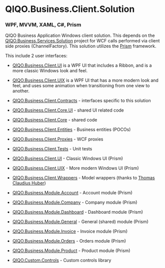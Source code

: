 # QIQO.Business.Client.Solution
### WPF, MVVM, XAML, C#, Prism

QIQO Business Application Windows client solution. This depends on the [QIQO.Business.Services.Solution][1] project for WCF calls performed via client side proxies (ChannelFactory). This solution utilizes the [Prism][2] framework.

This include 2 user interfaces: 
- [QIQO.Business.Client.UI][3] is a WPF UI that includes a Ribbon, and is a more classic Windows look and feel. 
- [QIQO.Business.Client.UIX][4] is a WPF UI that has a more modern look and feel, and uses some animation when transitioning from  one view to another. 

- [QIQO.Business.Client.Contracts][5] - interfaces specific to this solution
- [QIQO.Business.Client.Core.UI][6] - shared UI related code
- [QIQO.Business.Client.Core][7] - shared code
- [QIQO.Business.Client.Entities][8] - Business entities (POCOs)
- [QIQO.Business.Client.Proxies][9] - WCF proxies
- [QIQO.Business.Client.Tests][10] - Unit tests
- [QIQO.Business.Client.UI][3] - Classic Windows UI (Prism)
- [QIQO.Business.Client.UIX][4] - More modern Windows UI (Prism)
- [QIQO.Business.Client.Wrappers][11] - Model wrappers (thanks to [Thomas Claudius Huber][20])
- [QIQO.Business.Module.Account][12] - Account module (Prism)
- [QIQO.Business.Module.Company][13] - Company module (Prism)
- [QIQO.Business.Module.Dashboard][14] - Dashboard module (Prism)
- [QIQO.Business.Module.General][15] - General (shared) module (Prism)
- [QIQO.Business.Module.Invoice][16] - Invoice module (Prism)
- [QIQO.Business.Module.Orders][17] - Orders module (Prism)
- [QIQO.Business.Module.Product][18] - Product module (Prism)
- [QIQO.Custom.Controls][19] - Custom controls library


[1]: https://github.com/rdrrichards/QIQO.Business.Services.Solution
[2]: https://github.com/PrismLibrary/Prism
[3]: https://github.com/rdrrichards/QIQO.Business.Client.Solution/tree/master/QIQO.Business.Client.UI
[4]: https://github.com/rdrrichards/QIQO.Business.Client.Solution/tree/master/QIQO.Business.Client.UIX
[5]: https://github.com/rdrrichards/QIQO.Business.Client.Solution/tree/master/QIQO.Business.Client.Contracts
[6]: https://github.com/rdrrichards/QIQO.Business.Client.Solution/tree/master/QIQO.Business.Client.Core.UI
[7]: https://github.com/rdrrichards/QIQO.Business.Client.Solution/tree/master/QIQO.Business.Client.Core
[8]: https://github.com/rdrrichards/QIQO.Business.Client.Solution/tree/master/QIQO.Business.Client.Entities
[9]: https://github.com/rdrrichards/QIQO.Business.Client.Solution/tree/master/QIQO.Business.Client.Proxies
[10]: https://github.com/rdrrichards/QIQO.Business.Client.Solution/tree/master/QIQO.Business.Client.Tests
[11]: https://github.com/rdrrichards/QIQO.Business.Client.Solution/tree/master/QIQO.Business.Client.Wrappers
[12]: https://github.com/rdrrichards/QIQO.Business.Client.Solution/tree/master/QIQO.Business.Module.Account
[13]: https://github.com/rdrrichards/QIQO.Business.Client.Solution/tree/master/QIQO.Business.Module.Company
[14]: https://github.com/rdrrichards/QIQO.Business.Client.Solution/tree/master/QIQO.Business.Module.Dashboard
[15]: https://github.com/rdrrichards/QIQO.Business.Client.Solution/tree/master/QIQO.Business.Module.General
[16]: https://github.com/rdrrichards/QIQO.Business.Client.Solution/tree/master/QIQO.Business.Module.Invoice
[17]: https://github.com/rdrrichards/QIQO.Business.Client.Solution/tree/master/QIQO.Business.Module.Orders
[18]: https://github.com/rdrrichards/QIQO.Business.Client.Solution/tree/master/QIQO.Business.Module.Product
[19]: https://github.com/rdrrichards/QIQO.Business.Client.Solution/tree/master/QIQO.Custom.Controls
[20]: http://www.thomasclaudiushuber.com/
